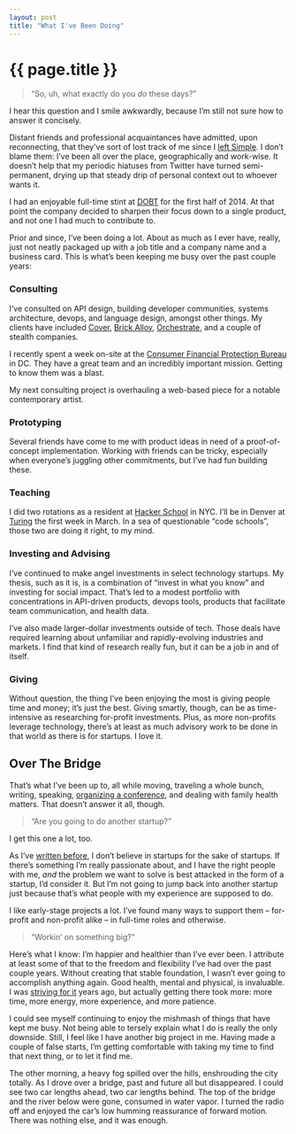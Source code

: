 ```yaml
---
layout: post
title: "What I've Been Doing"
---
```


# {{ page.title }}

> “So, uh, what exactly do you _do_ these days?”

I hear this question and I smile awkwardly, because I’m still not sure how to answer it concisely.

Distant friends and professional acquaintances have admitted, upon reconnecting, that they’ve sort of lost track of me since I [left Simple](/2012/07/25/moving-on.html). I don’t blame them: I’ve been all over the place, geographically and work-wise. It doesn’t help that my periodic hiatuses from Twitter have turned semi-permanent, drying up that steady drip of personal context out to whoever wants it.

I had an enjoyable full-time stint at [DOBT](http://www.dobt.co/) for the first half of 2014. At that point the company decided to sharpen their focus down to a single product, and not one I had much to contribute to.

Prior and since, I’ve been doing a lot. About as much as I ever have, really, just not neatly packaged up with a job title and a company name and a business card. This is what’s been keeping me busy over the past couple years:

### Consulting

I’ve consulted on API design, building developer communities, systems architecture, devops, and language design, amongst other things. My clients have included [Cover](http://www.paywithcover.com/), [Brick Alloy](http://brickalloy.com/), [Orchestrate](https://orchestrate.io/), and a couple of stealth companies.

I recently spent a week on-site at the [Consumer Financial Protection Bureau](http://www.consumerfinance.gov/) in DC. They have a great team and an incredibly important mission. Getting to know them was a blast.

My next consulting project is overhauling a web-based piece for a notable contemporary artist.

### Prototyping

Several friends have come to me with product ideas in need of a proof-of-concept implementation. Working with friends can be tricky, especially when everyone’s juggling other commitments, but I’ve had fun building these.

### Teaching

I did two rotations as a resident at [Hacker School](https://www.hackerschool.com/) in NYC. I’ll be in Denver at [Turing](http://turing.io/) the first week in March. In a sea of questionable “code schools”, those two are doing it right, to my mind.

### Investing and Advising

I’ve continued to make angel investments in select technology startups. My thesis, such as it is, is a combination of “invest in what you know” and investing for social impact. That’s led to a modest portfolio with concentrations in API-driven products, devops tools, products that facilitate team communication, and health data.

I’ve also made larger-dollar investments outside of tech. Those deals have required learning about unfamiliar and rapidly-evolving industries and markets. I find that kind of research really fun, but it can be a job in and of itself.

### Giving

Without question, the thing I’ve been enjoying the most is giving people time and money; it’s just the best. Giving smartly, though, can be as time-intensive as researching for-profit investments. Plus, as more non-profits leverage technology, there’s at least as much advisory work to be done in that world as there is for startups. I love it.

## Over The Bridge

That’s what I’ve been up to, all while moving, traveling a whole bunch, writing, speaking, [organizing a conference](/2014/09/16/thoughts-on-five-years-of-emerging-languages.html), and dealing with family health matters. That doesn’t answer it all, though.

> “Are you going to do another startup?”

I get this one a lot, too.

As I’ve [written before](/2013/05/23/letter-to-a-young-programmer.html), I don’t believe in startups for the sake of startups. If there’s something I’m really passionate about, and I have the right people with me, _and_ the problem we want to solve is best attacked in the form of a startup, I’d consider it. But I’m not going to jump back into another startup just because that’s what people with my experience are supposed to do.

I like early-stage projects a lot. I’ve found many ways to support them – for-profit and non-profit alike – in full-time roles and otherwise.

> “Workin’ on something big?”

Here’s what I know: I’m happier and healthier than I’ve ever been. I attribute at least some of that to the freedom and flexibility I’ve had over the past couple years. Without creating that stable foundation, I wasn’t ever going to accomplish anything again. Good health, mental and physical, is invaluable. I was [striving for it](/2010/09/07/startup-health.html) years ago, but actually getting there took more: more time, more energy, more experience, and more patience.

I could see myself continuing to enjoy the mishmash of things that have kept me busy. Not being able to tersely explain what I do is really the only downside. Still, I feel like I have another big project in me. Having made a couple of false starts, I’m getting comfortable with taking my time to find that next thing, or to let it find me.

The other morning, a heavy fog spilled over the hills, enshrouding the city totally. As I drove over a bridge, past and future all but disappeared. I could see two car lengths ahead, two car lengths behind. The top of the bridge and the river below were gone, consumed in water vapor. I turned the radio off and enjoyed the car’s low humming reassurance of forward motion. There was nothing else, and it was enough.
